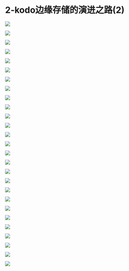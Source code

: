 # 2-kodo边缘存储的演进之路(2)

![](https://raw.githubusercontent.com/hellojd2018/ms_document/master/Qcon/Qcon_shanghai_2018/images/091120166YnCyZX/201905130911_4.png)


![](https://raw.githubusercontent.com/hellojd2018/ms_document/master/Qcon/Qcon_shanghai_2018/images/091120166YnCyZX/201905130911_5.png)


![](https://raw.githubusercontent.com/hellojd2018/ms_document/master/Qcon/Qcon_shanghai_2018/images/091120166YnCyZX/201905130911_6.png)


![](https://raw.githubusercontent.com/hellojd2018/ms_document/master/Qcon/Qcon_shanghai_2018/images/091120166YnCyZX/201905130911_7.png)


![](https://raw.githubusercontent.com/hellojd2018/ms_document/master/Qcon/Qcon_shanghai_2018/images/091120166YnCyZX/201905130911_8.png)


![](https://raw.githubusercontent.com/hellojd2018/ms_document/master/Qcon/Qcon_shanghai_2018/images/091120166YnCyZX/201905130911_9.png)


![](https://raw.githubusercontent.com/hellojd2018/ms_document/master/Qcon/Qcon_shanghai_2018/images/091120166YnCyZX/201905130911_10.png)


![](https://raw.githubusercontent.com/hellojd2018/ms_document/master/Qcon/Qcon_shanghai_2018/images/091120166YnCyZX/201905130911_11.png)


![](https://raw.githubusercontent.com/hellojd2018/ms_document/master/Qcon/Qcon_shanghai_2018/images/091120166YnCyZX/201905130911_12.png)


![](https://raw.githubusercontent.com/hellojd2018/ms_document/master/Qcon/Qcon_shanghai_2018/images/091120166YnCyZX/201905130911_13.png)


![](https://raw.githubusercontent.com/hellojd2018/ms_document/master/Qcon/Qcon_shanghai_2018/images/091120166YnCyZX/201905130911_14.png)


![](https://raw.githubusercontent.com/hellojd2018/ms_document/master/Qcon/Qcon_shanghai_2018/images/091120166YnCyZX/201905130911_15.png)


![](https://raw.githubusercontent.com/hellojd2018/ms_document/master/Qcon/Qcon_shanghai_2018/images/091120166YnCyZX/201905130911_16.png)


![](https://raw.githubusercontent.com/hellojd2018/ms_document/master/Qcon/Qcon_shanghai_2018/images/091120166YnCyZX/201905130911_17.png)


![](https://raw.githubusercontent.com/hellojd2018/ms_document/master/Qcon/Qcon_shanghai_2018/images/091120166YnCyZX/201905130911_18.png)


![](https://raw.githubusercontent.com/hellojd2018/ms_document/master/Qcon/Qcon_shanghai_2018/images/091120166YnCyZX/201905130911_19.png)


![](https://raw.githubusercontent.com/hellojd2018/ms_document/master/Qcon/Qcon_shanghai_2018/images/091120166YnCyZX/201905130911_20.png)


![](https://raw.githubusercontent.com/hellojd2018/ms_document/master/Qcon/Qcon_shanghai_2018/images/091120166YnCyZX/201905130911_21.png)


![](https://raw.githubusercontent.com/hellojd2018/ms_document/master/Qcon/Qcon_shanghai_2018/images/091120166YnCyZX/201905130911_22.png)


![](https://raw.githubusercontent.com/hellojd2018/ms_document/master/Qcon/Qcon_shanghai_2018/images/091120166YnCyZX/201905130911_23.png)


![](https://raw.githubusercontent.com/hellojd2018/ms_document/master/Qcon/Qcon_shanghai_2018/images/091120166YnCyZX/201905130911_24.png)


![](https://raw.githubusercontent.com/hellojd2018/ms_document/master/Qcon/Qcon_shanghai_2018/images/091120166YnCyZX/201905130911_25.png)


![](https://raw.githubusercontent.com/hellojd2018/ms_document/master/Qcon/Qcon_shanghai_2018/images/091120166YnCyZX/201905130911_26.png)


![](https://raw.githubusercontent.com/hellojd2018/ms_document/master/Qcon/Qcon_shanghai_2018/images/091120166YnCyZX/201905130911_27.png)


![](https://raw.githubusercontent.com/hellojd2018/ms_document/master/Qcon/Qcon_shanghai_2018/images/091120166YnCyZX/201905130911_28.png)


![](https://raw.githubusercontent.com/hellojd2018/ms_document/master/Qcon/Qcon_shanghai_2018/images/091120166YnCyZX/201905130911_29.png)


![](https://raw.githubusercontent.com/hellojd2018/ms_document/master/Qcon/Qcon_shanghai_2018/images/091120166YnCyZX/201905130911_30.png)


